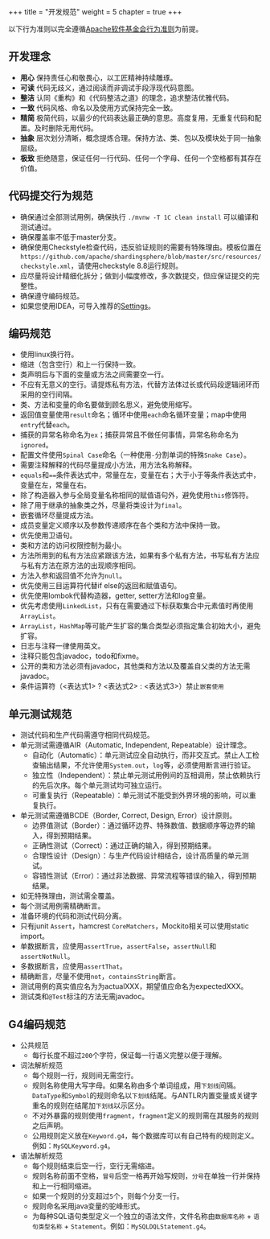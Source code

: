 +++
title = "开发规范"
weight = 5
chapter = true
+++

以下行为准则以完全遵循[Apache软件基金会行为准则](https://www.apache.org/foundation/policies/conduct.html)为前提。

## 开发理念

 - **用心** 保持责任心和敬畏心，以工匠精神持续雕琢。
 - **可读** 代码无歧义，通过阅读而非调试手段浮现代码意图。
 - **整洁** 认同《重构》和《代码整洁之道》的理念，追求整洁优雅代码。
 - **一致** 代码风格、命名以及使用方式保持完全一致。
 - **精简** 极简代码，以最少的代码表达最正确的意思。高度复用，无重复代码和配置。及时删除无用代码。
 - **抽象** 层次划分清晰，概念提炼合理。保持方法、类、包以及模块处于同一抽象层级。
 - **极致** 拒绝随意，保证任何一行代码、任何一个字母、任何一个空格都有其存在价值。

## 代码提交行为规范

 - 确保通过全部测试用例，确保执行 `./mvnw -T 1C clean install` 可以编译和测试通过。
 - 确保覆盖率不低于master分支。
 - 确保使用Checkstyle检查代码，违反验证规则的需要有特殊理由。模板位置在`https://github.com/apache/shardingsphere/blob/master/src/resources/checkstyle.xml`，请使用checkstyle 8.8运行规则。
 - 应尽量将设计精细化拆分；做到小幅度修改，多次数提交，但应保证提交的完整性。
 - 确保遵守编码规范。
 - 如果您使用IDEA，可导入推荐的[Settings](https://shardingsphere.apache.org/community/data/shardingsphere-settings.jar)。
 
## 编码规范

 - 使用linux换行符。
 - 缩进（包含空行）和上一行保持一致。
 - 类声明后与下面的变量或方法之间需要空一行。
 - 不应有无意义的空行。请提炼私有方法，代替方法体过长或代码段逻辑闭环而采用的空行间隔。
 - 类、方法和变量的命名要做到顾名思义，避免使用缩写。
 - 返回值变量使用`result`命名；循环中使用`each`命名循环变量；map中使用`entry`代替`each`。
 - 捕获的异常名称命名为`ex`；捕获异常且不做任何事情，异常名称命名为`ignored`。
 - 配置文件使用`Spinal Case`命名（一种使用`-`分割单词的特殊`Snake Case`）。
 - 需要注释解释的代码尽量提成小方法，用方法名称解释。
 - `equals`和`==`条件表达式中，常量在左，变量在右；大于小于等条件表达式中，变量在左，常量在右。
 - 除了构造器入参与全局变量名称相同的赋值语句外，避免使用`this`修饰符。
 - 除了用于继承的抽象类之外，尽量将类设计为`final`。
 - 嵌套循环尽量提成方法。
 - 成员变量定义顺序以及参数传递顺序在各个类和方法中保持一致。
 - 优先使用卫语句。
 - 类和方法的访问权限控制为最小。
 - 方法所用到的私有方法应紧跟该方法，如果有多个私有方法，书写私有方法应与私有方法在原方法的出现顺序相同。
 - 方法入参和返回值不允许为`null`。
 - 优先使用三目运算符代替if else的返回和赋值语句。
 - 优先使用lombok代替构造器，getter, setter方法和log变量。
 - 优先考虑使用`LinkedList`，只有在需要通过下标获取集合中元素值时再使用`ArrayList`。
 - `ArrayList`，`HashMap`等可能产生扩容的集合类型必须指定集合初始大小，避免扩容。
 - 日志与注释一律使用英文。
 - 注释只能包含javadoc，todo和fixme。
 - 公开的类和方法必须有javadoc，其他类和方法以及覆盖自父类的方法无需javadoc。
 - 条件运算符（<表达式1> ? <表达式2> : <表达式3>）禁止`嵌套使用`

## 单元测试规范

 - 测试代码和生产代码需遵守相同代码规范。
 - 单元测试需遵循AIR（Automatic, Independent, Repeatable）设计理念。
   - 自动化（Automatic）：单元测试应全自动执行，而非交互式。禁止人工检查输出结果，不允许使用`System.out`，`log`等，必须使用断言进行验证。
   - 独立性（Independent）：禁止单元测试用例间的互相调用，禁止依赖执行的先后次序。每个单元测试均可独立运行。
   - 可重复执行（Repeatable）：单元测试不能受到外界环境的影响，可以重复执行。
 - 单元测试需遵循BCDE（Border, Correct, Design, Error）设计原则。
   - 边界值测试（Border）：通过循环边界、特殊数值、数据顺序等边界的输入，得到预期结果。
   - 正确性测试（Correct）：通过正确的输入，得到预期结果。
   - 合理性设计（Design）：与生产代码设计相结合，设计高质量的单元测试。
   - 容错性测试（Error）：通过非法数据、异常流程等错误的输入，得到预期结果。
 - 如无特殊理由，测试需全覆盖。
 - 每个测试用例需精确断言。
 - 准备环境的代码和测试代码分离。
 - 只有junit `Assert`，hamcrest `CoreMatchers`，Mockito相关可以使用static import。
 - 单数据断言，应使用`assertTrue`，`assertFalse`，`assertNull`和`assertNotNull`。
 - 多数据断言，应使用`assertThat`。
 - 精确断言，尽量不使用`not`，`containsString`断言。
 - 测试用例的真实值应名为为actualXXX，期望值应命名为expectedXXX。
 - 测试类和`@Test`标注的方法无需javadoc。

## G4编码规范
 - 公共规范
   - 每行长度不超过`200`个字符，保证每一行语义完整以便于理解。
 - 词法解析规范
   - 每个规则一行，规则间无需空行。
   - 规则名称使用大写字母。如果名称由多个单词组成，用`下划线`间隔。`DataType`和`Symbol`的规则命名以`下划线`结尾。与ANTLR内置变量或关键字重名的规则在结尾加`下划线`以示区分。
   - 不对外暴露的规则使用`fragment`，`fragment`定义的规则需在其服务的规则之后声明。
   - 公用规则定义放在`Keyword.g4`，每个数据库可以有自己特有的规则定义。例如：`MySQLKeyword.g4`。
 - 语法解析规范
   - 每个规则结束后空一行，空行无需缩进。
   - 规则名称前面不空格，`冒号`后空一格再开始写规则，`分号`在单独一行并保持和上一行相同缩进。
   - 如果一个规则的分支超过`5`个，则每个分支一行。
   - 规则命名采用java变量的驼峰形式。
   - 为每种SQL语句类型定义一个独立的语法文件，文件名称由`数据库名称` + `语句类型名称` + `Statement`。例如：`MySQLDQLStatement.g4`。
